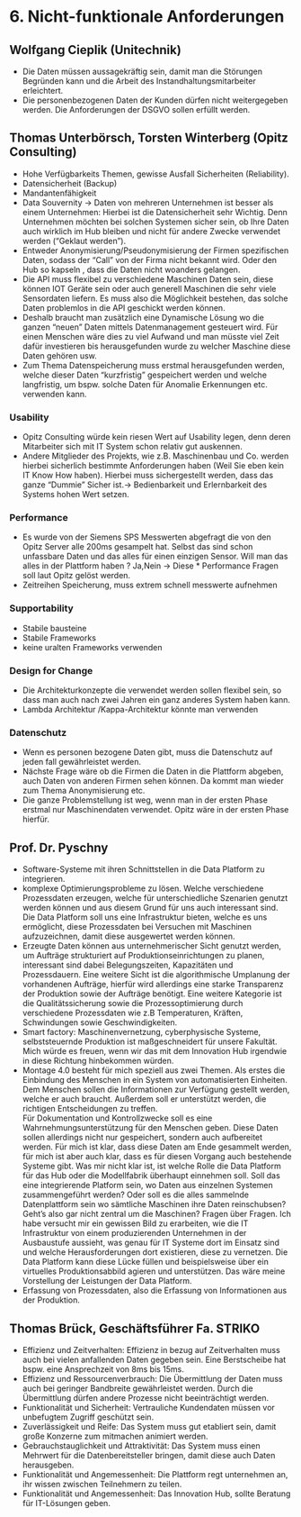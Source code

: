 # 6. Nicht-funktionale Anforderungen

## Wolfgang Cieplik (Unitechnik)
* Die Daten müssen aussagekräftig sein, damit man die Störungen Begründen kann und die Arbeit des Instandhaltungsmitarbeiter erleichtert.
* Die personenbezogenen Daten der Kunden dürfen nicht weitergegeben werden. Die Anforderungen der DSGVO sollen erfüllt werden.
## Thomas Unterbörsch, Torsten Winterberg (Opitz Consulting)

* Hohe Verfügbarkeits Themen, gewisse Ausfall Sicherheiten (Reliability).
* Datensicherheit (Backup)
* Mandantenfähigkeit
* Data Souvernity -> Daten von mehreren Unternehmen ist besser als einem Unternehmen: Hierbei ist die Datensicherheit sehr Wichtig. Denn Unternehmen möchten bei solchen Systemen sicher sein, ob Ihre Daten auch wirklich im Hub bleiben und nicht für andere Zwecke verwendet werden (“Geklaut werden”).
* Entweder Anonymisierung/Pseudonymisierung der Firmen spezifischen Daten, sodass der “Call” von der Firma nicht bekannt wird. Oder den Hub so kapseln , dass die Daten nicht woanders gelangen.
* Die API muss flexibel zu verschiedene Maschinen Daten sein, diese können IOT Geräte sein oder auch generell Maschinen die sehr viele Sensordaten liefern. Es muss also die Möglichkeit bestehen, das solche Daten problemlos in die API geschickt werden können.
* Deshalb braucht man zusätzlich eine Dynamische Lösung wo die ganzen “neuen” Daten mittels Datenmanagement gesteuert wird. Für einen Menschen wäre dies zu viel Aufwand und man müsste viel Zeit dafür investieren bis herausgefunden wurde zu welcher Maschine diese Daten gehören usw.
* Zum Thema Datenspeicherung muss erstmal herausgefunden werden, welche dieser Daten “kurzfristig” gespeichert werden und welche langfristig, um bspw. solche Daten für Anomalie Erkennungen etc. verwenden kann.
### Usability
* Opitz Consulting würde kein riesen Wert auf Usability legen, denn deren Mitarbeiter sich mit IT System schon relativ gut auskennen.
* Andere Mitglieder des Projekts, wie z.B. Maschinenbau und Co. werden hierbei sicherlich bestimmte Anforderungen haben (Weil Sie eben kein IT Know How haben). Hierbei muss sichergestellt werden, dass das ganze “Dummie” Sicher ist.-> Bedienbarkeit und Erlernbarkeit des Systems hohen Wert setzen.
### Performance
* Es wurde von der Siemens SPS Messwerten abgefragt die von den Opitz Server alle 200ms gesampelt hat. Selbst das sind schon unfassbare Daten und das alles für einen einzigen Sensor. Will man das alles in der Plattform haben ? Ja,Nein -> Diese * Performance Fragen soll laut Opitz gelöst werden.
* Zeitreihen Speicherung, muss extrem schnell messwerte aufnehmen
###  Supportability
*   Stabile bausteine
*   Stabile Frameworks
* keine uralten Frameworks verwenden
### Design for Change
* Die Architekturkonzepte die verwendet werden sollen flexibel sein, so dass man auch nach zwei Jahren ein ganz anderes System haben kann.
* Lambda Architektur /Kappa-Architektur  könnte man verwenden
### Datenschutz
* Wenn es personen bezogene Daten gibt, muss die Datenschutz auf jeden fall gewährleistet werden.
* Nächste Frage wäre ob die Firmen die Daten in die Plattform abgeben, auch Daten  von anderen Firmen sehen können. Da kommt man wieder zum Thema Anonymisierung etc.
* Die ganze Problemstellung ist weg, wenn man in der ersten Phase erstmal nur Maschinendaten verwendet. Opitz wäre in der ersten Phase hierfür.
## Prof. Dr. Pyschny
* Software-Systeme mit ihren Schnittstellen in die Data Platform zu integrieren.
* komplexe Optimierungsprobleme zu lösen. Welche verschiedene Prozessdaten erzeugen, welche für unterschiedliche Szenarien genutzt werden können und aus diesem Grund für uns auch interessant sind. Die Data Platform soll uns eine Infrastruktur bieten, welche es uns ermöglicht, diese Prozessdaten bei Versuchen mit Maschinen aufzuzeichnen, damit diese ausgewertet werden können.
* Erzeugte Daten können aus unternehmerischer Sicht genutzt werden, um Aufträge strukturiert auf Produktionseinrichtungen zu planen, interessant sind dabei Belegungszeiten, Kapazitäten und Prozessdauern.  Eine weitere Sicht ist die algorithmische Umplanung der vorhandenen Aufträge, hierfür wird allerdings eine starke Transparenz der Produktion sowie der Aufträge benötigt. Eine weitere Kategorie ist die Qualitätssicherung sowie die Prozessoptimierung durch verschiedene Prozessdaten wie z.B Temperaturen, Kräften, Schwindungen sowie Geschwindigkeiten.
* Smart factory: Maschinenvernetzung, cyberphysische Systeme, selbststeuernde Produktion ist maßgeschneidert für unsere Fakultät. Mich würde es freuen, wenn wir das mit dem Innovation Hub irgendwie in diese Richtung hinbekommen würden. 
* Montage 4.0 besteht für mich speziell aus zwei Themen. Als erstes die Einbindung des Menschen in ein System von automatisierten Einheiten. Dem Menschen sollen die Informationen zur Verfügung gestellt werden, welche er auch braucht. Außerdem soll er unterstützt werden, die richtigen Entscheidungen zu treffen.  
Für Dokumentation und Kontrollzwecke soll es eine Wahrnehmungsunterstützung für den Menschen geben. Diese Daten sollen allerdings nicht nur gespeichert, sondern auch aufbereitet werden. Für mich ist klar, dass diese Daten am Ende gesammelt werden, für mich ist aber auch klar, dass es für diesen Vorgang auch bestehende Systeme gibt. Was mir nicht klar ist, ist welche Rolle die Data Platform für das Hub oder die Modellfabrik überhaupt einnehmen soll. Soll das eine integrierende Platform sein, wo Daten aus einzelnen Systemen zusammengeführt werden? Oder soll es die alles sammelnde Datenplattform sein wo sämtliche Maschinen ihre Daten reinschubsen? Geht’s also gar nicht zentral um die Maschinen? Fragen über Fragen. Ich habe versucht mir ein gewissen Bild zu erarbeiten, wie die IT Infrastruktur von einem produzierenden Unternehmen in der Ausbaustufe aussieht, was genau für IT Systeme dort im Einsatz sind und welche Herausforderungen dort existieren, diese zu vernetzen. Die Data Platform kann diese Lücke füllen und beispielsweise über ein virtuelles Produktionsabbild agieren und unterstützen. Das wäre meine Vorstellung der Leistungen der Data Platform.
* Erfassung von Prozessdaten, also die Erfassung von Informationen aus der Produktion. 
## Thomas Brück, Geschäftsführer Fa. STRIKO
* Effizienz und Zeitverhalten: Effizienz in bezug auf Zeitverhalten muss auch bei vielen anfallenden Daten gegeben sein. Eine Berstscheibe hat bspw. eine Ansprechzeit von 8ms bis 15ms.
* Effizienz und Ressourcenverbrauch: Die Übermittlung der Daten muss auch bei geringer Bandbreite gewährleistet werden. Durch die Übermittlung dürfen andere Prozesse nicht beeinträchtigt werden.
* Funktionalität und Sicherheit: Vertrauliche Kundendaten müssen vor unbefugtem Zugriff geschützt sein.
* Zuverlässigkeit und Reife: Das System muss gut etabliert sein, damit große Konzerne zum mitmachen animiert werden.
* Gebrauchstauglichkeit und Attraktivität: Das System muss einen Mehrwert für die Datenbereitsteller bringen, damit diese auch Daten herausgeben.
* Funktionalität und Angemessenheit: Die Plattform regt unternehmen an, ihr wissen zwischen Teilnehmern zu teilen.
* Funktionalität und Angemessenheit: Das Innovation Hub, sollte Beratung für IT-Lösungen geben.




